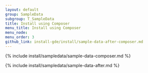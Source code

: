 ```yaml
---
layout: default
group: SampleData
subgroup: T_SampleData
title: Install using Composer
menu_title: Install using Composer
menu_node: 
menu_order: 3
github_link: install-gde/install/sample-data-after-composer.md
---
```


{% include install/sampledata/sample-data-composer.md %}

{% include install/sampledata/sample-data-after.md %}